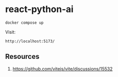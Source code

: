 # react-python-ai

```shell
docker compose up
```

Visit:

```
http://localhost:5173/
```

## Resources

1. https://github.com/vitejs/vite/discussions/15532
